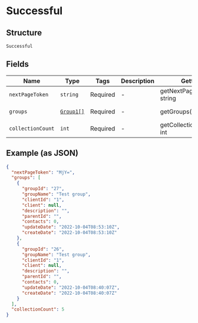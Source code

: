 
# Successful

## Structure

`Successful`

## Fields

| Name | Type | Tags | Description | Getter | Setter |
|  --- | --- | --- | --- | --- | --- |
| `nextPageToken` | `string` | Required | - | getNextPageToken(): string | setNextPageToken(string nextPageToken): void |
| `groups` | [`Group1[]`](../../doc/models/group-1.md) | Required | - | getGroups(): array | setGroups(array groups): void |
| `collectionCount` | `int` | Required | - | getCollectionCount(): int | setCollectionCount(int collectionCount): void |

## Example (as JSON)

```json
{
  "nextPageToken": "MjY=",
  "groups": [
    {
      "groupId": "27",
      "groupName": "Test group",
      "clientId": "1",
      "client": null,
      "description": "",
      "parentId": "",
      "contacts": 0,
      "updateDate": "2022-10-04T08:53:10Z",
      "createDate": "2022-10-04T08:53:10Z"
    },
    {
      "groupId": "26",
      "groupName": "Test group",
      "clientId": "1",
      "client": null,
      "description": "",
      "parentId": "",
      "contacts": 0,
      "updateDate": "2022-10-04T08:40:07Z",
      "createDate": "2022-10-04T08:40:07Z"
    }
  ],
  "collectionCount": 5
}
```

